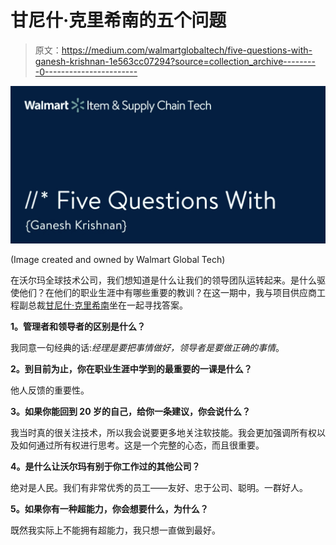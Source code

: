 # 甘尼什·克里希南的五个问题

> 原文：<https://medium.com/walmartglobaltech/five-questions-with-ganesh-krishnan-1e563cc07294?source=collection_archive---------0----------------------->

![](img/bd185fa918c0f2c007d9d3a24158c2f5.png)

(Image created and owned by Walmart Global Tech)

在沃尔玛全球技术公司，我们想知道是什么让我们的领导团队运转起来。是什么驱使他们？在他们的职业生涯中有哪些重要的教训？在这一期中，我与项目供应商工程副总裁[甘尼什·克里希南](/@ganeshwalmartlabs)坐在一起寻找答案。

**1。管理者和领导者的区别是什么？**

我同意一句经典的话:*经理是要把事情做好，领导者是要做正确的事情*。

**2。到目前为止，你在职业生涯中学到的最重要的一课是什么？**

他人反馈的重要性。

**3。如果你能回到 20 岁的自己，给你一条建议，你会说什么？**

我当时真的很关注技术，所以我会说要更多地关注软技能。我会更加强调所有权以及如何通过所有权进行思考。这是一个完整的心态，而且很重要。

**4。是什么让沃尔玛有别于你工作过的其他公司？**

绝对是人民。我们有非常优秀的员工——友好、忠于公司、聪明。一群好人。

**5。如果你有一种超能力，你会想要什么，为什么？**

既然我实际上不能拥有超能力，我只想一直做到最好。